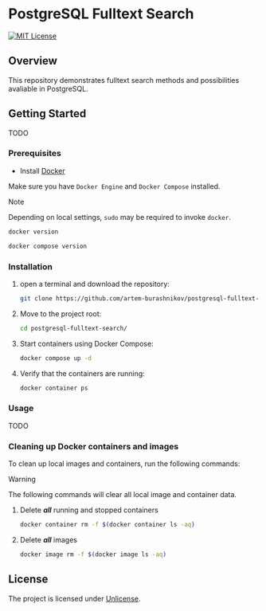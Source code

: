 # PostgreSQL Fulltext Search

[![MIT License][license-shield]][license-url]

## Overview

This repository demonstrates fulltext search methods and possibilities avaliable in PostgreSQL.

## Getting Started

TODO

### Prerequisites

- Install [Docker](https://docs.docker.com/get-docker/)

Make sure you have `Docker Engine` and `Docker Compose` installed.

> [!NOTE]
> Depending on local settings, `sudo` may be required to invoke `docker`.

```sh
docker version
```

```sh
docker compose version
```

### Installation

1. open a terminal and download the repository:

    ```sh
    git clone https://github.com/artem-burashnikov/postgresql-fulltext-search.git
    ```

2. Move to the project root:

    ```sh
    cd postgresql-fulltext-search/
    ```

3. Start containers using Docker Compose:

    ```sh
    docker compose up -d
    ```

4. Verify that the containers are running:

    ```sh
    docker container ps
    ```

### Usage

TODO

### Cleaning up Docker containers and images

To clean up local images and containers, run the following commands:

> [!WARNING]
> The following commands will clear all local image and container data.

1. Delete **_all_** running and stopped containers

    ```sh
    docker container rm -f $(docker container ls -aq)
    ```

2. Delete **_all_** images

    ```sh
    docker image rm -f $(docker image ls -aq)
    ```

## License

The project is licensed under [Unlicense][license-url].

<!-- https://www.markdownguide.org/basic-syntax/#reference-style-links -->
[license-shield]: https://img.shields.io/github/license/artem-burashnikov/postgresql-fulltext-search.svg?style=for-the-badge&color=blue
[license-url]: LICENSE